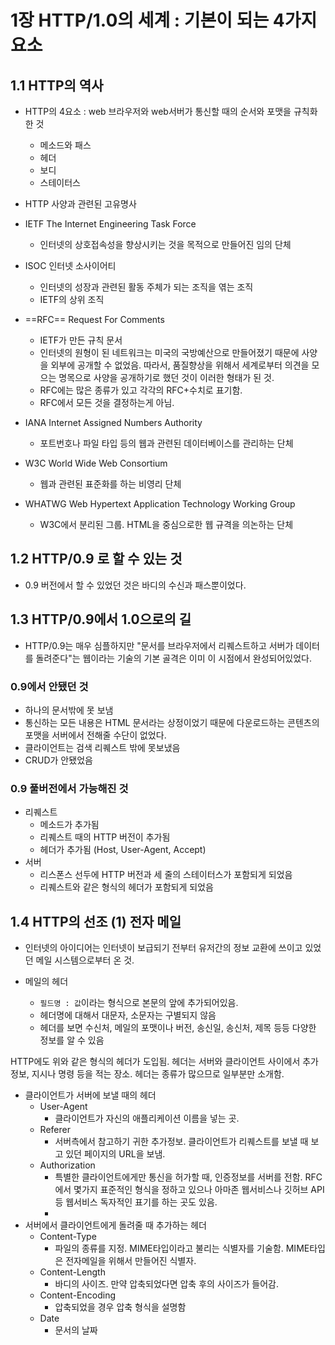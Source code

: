 # 1장 HTTP/1.0의 세계 : 기본이 되는 4가지 요소
## 1.1 HTTP의 역사
- HTTP의 4요소 : web 브라우저와 web서버가 통신할 때의 순서와 포맷을 규칙화한 것
	- 메소드와 패스
	- 헤더
	- 보디
	- 스테이터스

- HTTP 사양과 관련된 고유명사
- IETF The Internet Engineering Task Force
	- 인터넷의 상호접속성을 향상시키는 것을 목적으로 만들어진 임의 단체
- ISOC 인터넷 소사이어티
	- 인터넷의 성장과 관련된 활동 주체가 되는 조직을 엮는 조직
	- IETF의 상위 조직
- ==RFC== Request For Comments
	- IETF가 만든 규칙 문서
	- 인터넷의 원형이 된 네트워크는 미국의 국방예산으로 만들어졌기 때문에 사양을 외부에 공개할 수 없었음. 따라서, 품질향상을 위해서 세계로부터 의견을 모으는 명목으로 사양을 공개하기로 했던 것이 이러한 형태가 된 것.
	- RFC에는 많은 종류가 있고 각각의 RFC+수치로 표기함. 
	- RFC에서 모든 것을 결정하는게 아님.
- IANA Internet Assigned Numbers Authority
	- 포트번호나 파일 타입 등의 웹과 관련된 데이터베이스를 관리하는 단체
- W3C World Wide Web Consortium
	- 웹과 관련된 표준화를 하는 비영리 단체
- WHATWG Web Hypertext Application Technology Working Group
	- W3C에서 분리된 그룹. HTML을 중심으로한 웹 규격을 의논하는 단체

## 1.2 HTTP/0.9 로 할 수 있는 것
- 0.9 버전에서 할 수 있었던 것은 바디의 수신과 패스뿐이었다.

## 1.3 HTTP/0.9에서 1.0으로의 길
- HTTP/0.9는 매우 심플하지만 "문서를 브라우저에서 리퀘스트하고 서버가 데이터를 돌려준다"는 웹이라는 기술의 기본 골격은 이미 이 시점에서 완성되어있었다.

### 0.9에서 안됐던 것
- 하나의 문서밖에 못 보냄
- 통신하는 모든 내용은 HTML 문서라는 상정이었기 때문에 다운로드하는 콘텐츠의 포맷을 서버에서 전해줄 수단이 없었다.
- 클라이언트는 검색 리퀘스트 밖에 못보냈음
- CRUD가 안됐었음

### 0.9 풀버전에서 가능해진 것
- 리퀘스트
	- 메소드가 추가됨
	- 리퀘스트 때의 HTTP 버전이 추가됨
	- 헤더가 추가됨 (Host, User-Agent, Accept)
- 서버
	- 리스폰스 선두에 HTTP 버전과 세 줄의 스테이터스가 포함되게 되었음
	- 리퀘스트와 같은 형식의 헤더가 포함되게 되었음

## 1.4 HTTP의 선조 (1) 전자 메일
- 인터넷의 아이디어는 인터넷이 보급되기 전부터 유저간의 정보 교환에 쓰이고 있었던 메일 시스템으로부터 온 것.

- 메일의 헤더 
	- `필드명 : 값`이라는 형식으로 본문의 앞에 추가되어있음. 
	- 헤더명에 대해서 대문자, 소문자는 구별되지 않음
	- 헤더를 보면 수신처, 메일의 포맷이나 버전, 송신일, 송신처, 제목 등등 다양한 정보를 알 수 있음

 HTTP에도 위와 같은 형식의 헤더가 도입됨. 헤더는 서버와 클라이언트 사이에서 추가정보, 지시나 명령 등을 적는 장소. 헤더는 종류가 많으므로 일부분만 소개함.

- 클라이언트가 서버에 보낼 때의 헤더
	- User-Agent
		- 클라이언트가 자신의 애플리케이션 이름을 넣는 곳.
	- Referer
		- 서버측에서 참고하기 귀한 추가정보. 클라이언트가 리퀘스트를 보낼 때 보고 있던 페이지의 URL을 보냄.
	- Authorization
		- 특별한 클라이언트에게만 통신을 허가할 때, 인증정보를 서버를 전함. RFC에서 몇가지 표준적인 형식을 정하고 있으나 아마존 웹서비스나 깃허브 API 등 웹서비스 독자적인 표기를 하는 곳도 있음.
		- 
- 서버에서 클라이언트에게 돌려줄 때 추가하는 헤더
	- Content-Type
		- 파일의 종류를 지정. MIME타입이라고 불리는 식별자를 기술함. MIME타입은 전자메일을 위해서 만들어진 식별자.
	- Content-Length
		- 바디의 사이즈. 만약 압축되었다면 압축 후의 사이즈가 들어감.
	- Content-Encoding
		- 압축되었을 경우 압축 형식을 설명함
	- Date
		- 문서의 날짜

